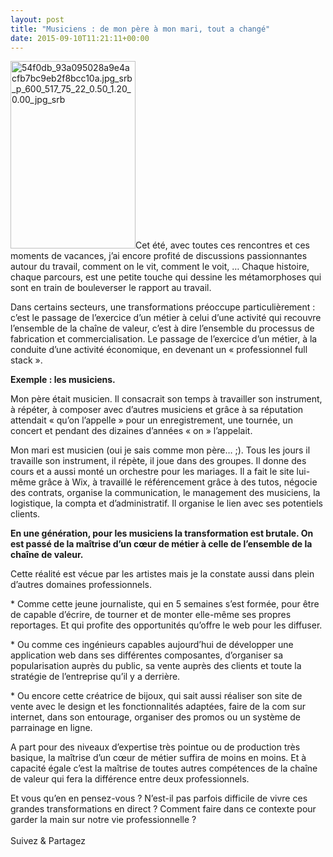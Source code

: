 ```yaml
---
layout: post
title: "Musiciens : de mon père à mon mari, tout a changé"
date: 2015-09-10T11:21:11+00:00
---
```

<div class="entry-content" itemprop="text">
<p><a href="http://www.juliecoudry.com/wp-content/uploads/2015/09/54f0db_93a095028a9e4acfb7bc9eb2f8bcc10a.jpg_srb_p_600_517_75_22_0.50_1.20_0.00_jpg_srb.jpeg"><img class="alignleft size-medium wp-image-2458" src="http://www.juliecoudry.com/wp-content/uploads/2015/09/54f0db_93a095028a9e4acfb7bc9eb2f8bcc10a.jpg_srb_p_600_517_75_22_0.50_1.20_0.00_jpg_srb-200x300.jpeg" alt="54f0db_93a095028a9e4acfb7bc9eb2f8bcc10a.jpg_srb_p_600_517_75_22_0.50_1.20_0.00_jpg_srb" width="200" height="300" srcset="http://www.juliecoudry.com/wp-content/uploads/2015/09/54f0db_93a095028a9e4acfb7bc9eb2f8bcc10a.jpg_srb_p_600_517_75_22_0.50_1.20_0.00_jpg_srb-200x300.jpeg 200w, http://www.juliecoudry.com/wp-content/uploads/2015/09/54f0db_93a095028a9e4acfb7bc9eb2f8bcc10a.jpg_srb_p_600_517_75_22_0.50_1.20_0.00_jpg_srb.jpeg 344w" sizes="(max-width: 200px) 100vw, 200px"></a>Cet été, avec toutes ces rencontres et ces moments de vacances, j’ai encore profité de discussions passionnantes autour du travail, comment on le vit, comment le voit, … Chaque histoire, chaque parcours, est une petite touche qui dessine les métamorphoses qui sont en train de bouleverser le rapport au travail.</p>
<p>Dans certains secteurs, une transformations préoccupe particulièrement : c’est le passage de l’exercice d’un métier à celui d’une activité qui recouvre l’ensemble de la chaîne de valeur, c’est à dire l’ensemble du processus de fabrication et commercialisation. Le passage de l’exercice d’un métier, à la conduite d’une activité économique, en devenant un « professionnel full stack ».</p>
<p><strong>Exemple : les musiciens.</strong></p>
<p>Mon père était musicien. Il consacrait son temps à travailler son instrument, à répéter, à composer avec d’autres musiciens et grâce à sa réputation attendait « qu’on l’appelle » pour un enregistrement, une tournée, un concert et pendant des dizaines d’années « on » l’appelait.</p>
<p>Mon mari est musicien (oui je sais comme mon père… ;). Tous les jours il travaille son instrument, il répète, il joue dans des groupes. Il donne des cours et a aussi monté un orchestre pour les mariages. Il a fait le site lui-même grâce à Wix, à travaillé le référencement grâce à des tutos, négocie des contrats, organise la communication, le management des musiciens, la logistique, la compta et d’administratif. Il organise le lien avec ses potentiels clients.</p>
<p><strong>En une génération, pour les musiciens la transformation est brutale. On est passé de la maîtrise d’un cœur de métier à celle de l’ensemble de la chaîne de valeur.</strong></p>
<p>Cette réalité est vécue par les artistes mais je la constate aussi dans plein d’autres domaines professionnels.</p>
<p>* Comme cette jeune journaliste, qui en 5 semaines s’est formée, pour être de capable d’écrire, de tourner et de monter elle-même ses propres reportages. Et qui profite des opportunités qu’offre le web pour les diffuser.</p>
<p>* Ou comme ces ingénieurs capables aujourd’hui de développer une application web dans ses différentes composantes, d’organiser sa popularisation auprès du public, sa vente auprès des clients et toute la stratégie de l’entreprise qu’il y a derrière.</p>
<p>* Ou encore cette créatrice de bijoux, qui sait aussi réaliser son site de vente avec le design et les fonctionnalités adaptées, faire de la com sur internet, dans son entourage, organiser des promos ou un système de parrainage en ligne.</p>
<p>A part pour des niveaux d’expertise très pointue ou de production très basique, la maîtrise d’un cœur de métier suffira de moins en moins. Et à capacité égale c’est la maîtrise de toutes autres compétences de la chaîne de valeur qui fera la différence entre deux professionnels.</p>
<p>Et vous qu’en en pensez-vous ? N’est-il pas parfois difficile de vivre ces grandes transformations en direct ? Comment faire dans ce contexte pour garder la main sur notre vie professionnelle ?</p>
<div class="sfsi_Sicons" style="width: 100%; display: inline-block; vertical-align: middle; text-align:left">
<div style="margin:0px 8px 0px 0px; line-height: 24px"><span>Suivez &amp; Partagez</span></div>
<div class="sfsi_socialwpr">
<div class="sf_fb" style="text-align:left;width:98px"><div class="fb-like" href="http://www.juliecoudry.com/musiciens-de-mon-pere-a-mon-mari-tout-a-change/" width="180" send="false" showfaces="false" action="like" data-share="true" data-layout="button"></div></div>
<div class="sf_twiter" style="text-align:left;float:left;width:auto"><a href="http://twitter.com/share" data-count="none" class="sr-twitter-button twitter-share-button" lang="en" data-url="http://www.juliecoudry.com/musiciens-de-mon-pere-a-mon-mari-tout-a-change/" data-text="Musiciens : de mon père à mon mari, tout a changé"></a></div>
</div>
</div>
<!--<rdf:RDF xmlns:rdf="http://www.w3.org/1999/02/22-rdf-syntax-ns#"
			xmlns:dc="http://purl.org/dc/elements/1.1/"
			xmlns:trackback="http://madskills.com/public/xml/rss/module/trackback/">
		<rdf:Description rdf:about="http://www.juliecoudry.com/musiciens-de-mon-pere-a-mon-mari-tout-a-change/"
    dc:identifier="http://www.juliecoudry.com/musiciens-de-mon-pere-a-mon-mari-tout-a-change/"
    dc:title="Musiciens : de mon père à mon mari, tout a changé"
    trackback:ping="http://www.juliecoudry.com/musiciens-de-mon-pere-a-mon-mari-tout-a-change/trackback/" />
</rdf:RDF>-->
</div>
